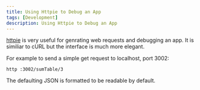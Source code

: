 ```yaml
---
title: Using Httpie to Debug an App
tags: [Development]
description: Using Httpie to Debug an App
---
```


[httpie](https://github.com/jkbrzt/httpie) is very useful for genrating web requests
and debugging an app. It is similiar to cURL but the interface is much more elegant.

For example to send a simple get request to localhost, port 3002:

 ```http :3002/sumTable/3```


 The defaulting JSON is formatted to be readable by default.
